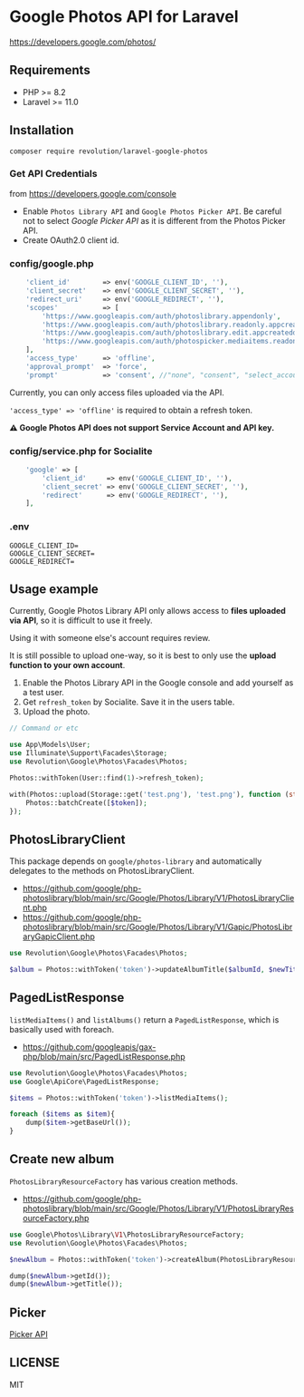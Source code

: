 # Google Photos API for Laravel

https://developers.google.com/photos/

## Requirements

- PHP >= 8.2
- Laravel >= 11.0

## Installation

```
composer require revolution/laravel-google-photos
```

### Get API Credentials

from https://developers.google.com/console  

- Enable `Photos Library API` and `Google Photos Picker API`. Be careful not to select _Google Picker API_ as it is different from the Photos Picker API.
- Create OAuth2.0 client id.

### config/google.php

```php
    'client_id'        => env('GOOGLE_CLIENT_ID', ''),
    'client_secret'    => env('GOOGLE_CLIENT_SECRET', ''),
    'redirect_uri'     => env('GOOGLE_REDIRECT', ''),
    'scopes'           => [
        'https://www.googleapis.com/auth/photoslibrary.appendonly',
        'https://www.googleapis.com/auth/photoslibrary.readonly.appcreateddata',
        'https://www.googleapis.com/auth/photoslibrary.edit.appcreateddata',
        'https://www.googleapis.com/auth/photospicker.mediaitems.readonly',
    ],
    'access_type'      => 'offline',
    'approval_prompt'  => 'force',
    'prompt'           => 'consent', //"none", "consent", "select_account" default:none
```

Currently, you can only access files uploaded via the API.

`'access_type' => 'offline'` is required to obtain a refresh token.

**⚠️ Google Photos API does not support Service Account and API key.**

### config/service.php for Socialite

```php
    'google' => [
        'client_id'     => env('GOOGLE_CLIENT_ID', ''),
        'client_secret' => env('GOOGLE_CLIENT_SECRET', ''),
        'redirect'      => env('GOOGLE_REDIRECT', ''),
    ],
```

### .env

```
GOOGLE_CLIENT_ID=
GOOGLE_CLIENT_SECRET=
GOOGLE_REDIRECT=
```

## Usage example

Currently, Google Photos Library API only allows access to **files uploaded via API**, so it is difficult to use it freely.

Using it with someone else's account requires review.

It is still possible to upload one-way, so it is best to only use the **upload function to your own account**.

1. Enable the Photos Library API in the Google console and add yourself as a test user.
2. Get `refresh_token` by Socialite. Save it in the users table.
3. Upload the photo.

```php
// Command or etc

use App\Models\User;
use Illuminate\Support\Facades\Storage;
use Revolution\Google\Photos\Facades\Photos;

Photos::withToken(User::find(1)->refresh_token);

with(Photos::upload(Storage::get('test.png'), 'test.png'), function (string $token) {
    Photos::batchCreate([$token]);
});
```

## PhotosLibraryClient

This package depends on `google/photos-library` and automatically delegates to the methods on PhotosLibraryClient.

- https://github.com/google/php-photoslibrary/blob/main/src/Google/Photos/Library/V1/PhotosLibraryClient.php
- https://github.com/google/php-photoslibrary/blob/main/src/Google/Photos/Library/V1/Gapic/PhotosLibraryGapicClient.php

```php
use Revolution\Google\Photos\Facades\Photos;

$album = Photos::withToken('token')->updateAlbumTitle($albumId, $newTitle);
```

## PagedListResponse

`listMediaItems()` and `listAlbums()` return a `PagedListResponse`, which is basically used with foreach.

- https://github.com/googleapis/gax-php/blob/main/src/PagedListResponse.php

```php
use Revolution\Google\Photos\Facades\Photos;
use Google\ApiCore\PagedListResponse;

$items = Photos::withToken('token')->listMediaItems();

foreach ($items as $item){
    dump($item->getBaseUrl());
}
```

## Create new album

`PhotosLibraryResourceFactory` has various creation methods.

- https://github.com/google/php-photoslibrary/blob/main/src/Google/Photos/Library/V1/PhotosLibraryResourceFactory.php

```php
use Google\Photos\Library\V1\PhotosLibraryResourceFactory;
use Revolution\Google\Photos\Facades\Photos;

$newAlbum = Photos::withToken('token')->createAlbum(PhotosLibraryResourceFactory::album('title'));

dump($newAlbum->getId());
dump($newAlbum->getTitle());
```

## Picker
[Picker API](./docs/picker.md)

## LICENSE

MIT  
